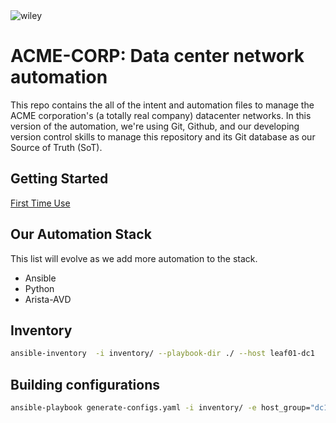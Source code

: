 <img src="https://user-images.githubusercontent.com/7189920/161707065-4bd60ae3-47f0-4426-92fe-1e07dd983897.png" alt="wiley" />

# ACME-CORP: Data center network automation

This repo contains the all of the intent and automation files to manage the ACME corporation's (a totally real company) datacenter networks. In this version of the automation, we're using Git, Github, and our developing version control skills to manage this repository and its Git database as our Source of Truth (SoT).

## Getting Started

[First Time Use](docs/first_time_use.md)

## Our Automation Stack

This list will evolve as we add more automation to the stack.

* Ansible
* Python
* Arista-AVD


## Inventory

```sh
ansible-inventory  -i inventory/ --playbook-dir ./ --host leaf01-dc1
```

## Building configurations

```sh
ansible-playbook generate-configs.yaml -i inventory/ -e host_group="dc1:&env_dev"
```
